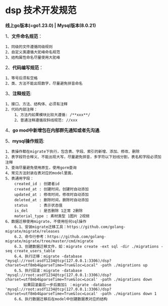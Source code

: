 # dsp 技术开发规范

**线上go版本(=go1.23.0) |**
**Mysql版本(8.0.21)**

1、**文件命名规范**：

    1、同级的文件遵循同级规则
    2、自定义类遵循大驼峰命名规范
    3、结构属性命名尽量使用大驼峰

2、**代码编写规范**：

    1、等号后须有空格
    2、类、方法不能出现数字，尽量避免拼音命名

3、**注释规范**:

    1、接口、方法、结构体、必须有注释
    2、代码内部注释：
        1、方法内如果模块比较大遵循: /**xxx**/
        2、普通注释遵循双斜线规范: //xxx

4、**go mod中新增包在内部群先通知或者先沟通**.

5、**mysql操作规范**:

    1、表操作都在migrate下执行，包含表、字段、索引的新增、添加、修改、删除
    2、表字段符合释义、不能出现大写，尽量避免拼音，多字符以下划线分割，表名和字段必须加注释
    3、查询尽量避免使用原生，使用gorm查询
    4、常见方法封装在表对应的model里面，
    5、表通用字段：
        created_id : 创建者id
        created_at : 创建时间，创建时自动添加
        updated_at : 修改时间，修改时自动添加
        deleted_at : 删除时间，删除时自动添加
        status     : 表示状态值
        is_del     : 是否删除 1正常 2删除
        material_type : 素材类型 1图片 2视频
    6、数据迁移使用migrate，不使用任何sql操作
        6.1、安装migrate迁移工具：https://github.com/golang-migrate/migrate/releases
        6.2、命令行参考：https://github.com/golang-migrate/migrate/tree/master/cmd/migrate
        6.3、创建数据迁移文件，如：migrate create -ext sql -dir ./migrations -seq create_users_table
        6.4、执行迁移：migrate -database "mysql://root:asdf1234@tcp(127.0.0.1:3306)/dsp?charset=utf8mb4&parseTime=True&loc=Local" -path ./migrations up
        6.5、执行回滚：migrate -database 'mysql://root:asdf1234@tcp(127.0.0.1:3306)/dsp?charset=utf8mb4&parseTime=True&loc=Local' -path ./migrations down
            如果回滚最后一步后面加1 ：migrate -database 'mysql://root:asdf1234@tcp(127.0.0.1:3306)/dsp?charset=utf8mb4&parseTime=True&loc=Local' -path ./migrations down 1 
        6.6、执行数据迁移后在model中创建数据表对应的结构

